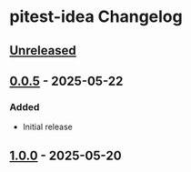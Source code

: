 # pitest-idea Changelog

## [Unreleased]

## [0.0.5] - 2025-05-22

### Added

- Initial release

## [1.0.0] - 2025-05-20

[Unreleased]: https://github.com/bmccar/pitest-idea/compare/v0.0.5...HEAD
[1.0.0]: https://github.com/bmccar/pitest-idea/commits/v1.0.0
[0.0.5]: https://github.com/bmccar/pitest-idea/compare/v1.0.0...v0.0.5
